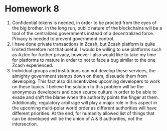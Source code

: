 # Homework 8

1. Confidential tokens is needed, in order to be procted from the eyes of the big brother. In the long run, public nature of the blockchains will be a tool of the centralized governments instead of a decentralized force. Privacy is needed to prevent government control.
2. I have done private transactions in Zcash, but Zcash platform is quite limited therefore not that useful. I would be willing to use platforms such as Aztec for further privacy, however I also would like to take my time for platforms to mature in order to not to face a bug similar to the one Zcash experienced.
3. Individual groups and institutions can not develop these services, the almighty government stamps down on them, dissuade them from developing. This fact also disincentivizes upcoming developers to work on these topics. I believe the solution to this problem will be the anonymous developers and open source culture in order to be able to evade and shift the blame when the authority points the finger at them. Additionally, regulatory arbitrage will play a major role in this aspect in the upcoming multi-polar world order as different authorities will have different priorities. At the end, for humanity allowed list of things that can be developed will be the union of A & B authorities, not the intersection.